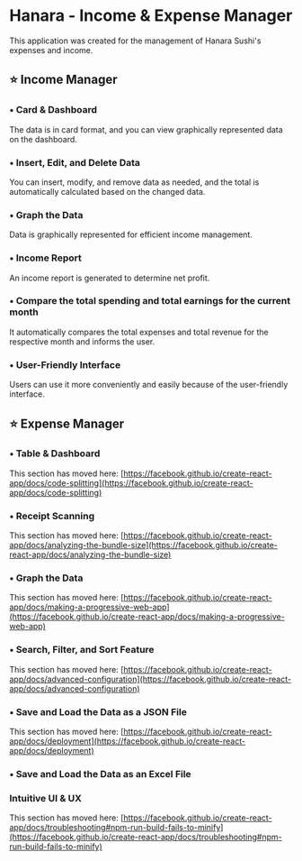 # Hanara - Income & Expense Manager

This application was created for the management of Hanara Sushi's expenses and income.

## ⭐ Income Manager

### • Card & Dashboard

The data is in card format, and you can view graphically represented data on the dashboard.

### • Insert, Edit, and Delete Data

You can insert, modify, and remove data as needed, and the total is automatically calculated based on the changed data.

### • Graph the Data

Data is graphically represented for efficient income management.

### • Income Report

An income report is generated to determine net profit.

### • Compare the total spending and total earnings for the current month

It automatically compares the total expenses and total revenue for the respective month and informs the user.

### • User-Friendly Interface

Users can use it more conveniently and easily because of the user-friendly interface.

## ⭐ Expense Manager

### • Table & Dashboard

This section has moved here: [https://facebook.github.io/create-react-app/docs/code-splitting](https://facebook.github.io/create-react-app/docs/code-splitting)

### • Receipt Scanning

This section has moved here: [https://facebook.github.io/create-react-app/docs/analyzing-the-bundle-size](https://facebook.github.io/create-react-app/docs/analyzing-the-bundle-size)

### • Graph the Data

This section has moved here: [https://facebook.github.io/create-react-app/docs/making-a-progressive-web-app](https://facebook.github.io/create-react-app/docs/making-a-progressive-web-app)

### • Search, Filter, and Sort Feature

This section has moved here: [https://facebook.github.io/create-react-app/docs/advanced-configuration](https://facebook.github.io/create-react-app/docs/advanced-configuration)

### • Save and Load the Data as a JSON File

This section has moved here: [https://facebook.github.io/create-react-app/docs/deployment](https://facebook.github.io/create-react-app/docs/deployment)

### • Save and Load the Data as an Excel File

### Intuitive UI & UX

This section has moved here: [https://facebook.github.io/create-react-app/docs/troubleshooting#npm-run-build-fails-to-minify](https://facebook.github.io/create-react-app/docs/troubleshooting#npm-run-build-fails-to-minify)
